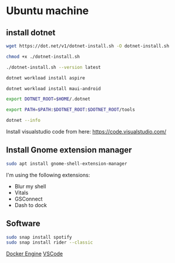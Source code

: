# Ubuntu machine

## install dotnet

```bash
wget https://dot.net/v1/dotnet-install.sh -O dotnet-install.sh
``` 
```bash
chmod +x ./dotnet-install.sh
``` 
```bash
./dotnet-install.sh --version latest
``` 
```bash
dotnet workload install aspire
``` 
```bash
dotnet workload install maui-android
``` 

```bash
export DOTNET_ROOT=$HOME/.dotnet
```
```bash
export PATH=$PATH:$DOTNET_ROOT:$DOTNET_ROOT/tools
```
```bash
dotnet --info
```

Install visualstudio code from here: https://code.visualstudio.com/

## Install Gnome extension manager

```bash
sudo apt install gnome-shell-extension-manager
```
I'm using the following extensions:
- Blur my shell
- Vitals
- GSConnect
- Dash to dock

## Software

```bash
sudo snap install spotify
sudo snap install rider --classic
```

[Docker Engine](https://docs.docker.com/engine/install/ubuntu/#install-using-the-repository)
[VSCode](https://code.visualstudio.com/docs/setup/linux)
